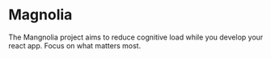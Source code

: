 # Magnolia

The Mangnolia project aims to reduce cognitive load while you develop your react app. Focus on what matters most. 




